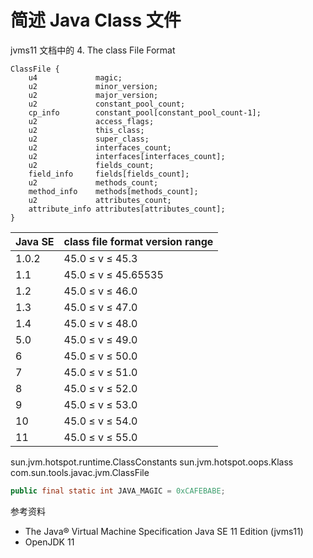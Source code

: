 # 简述 Java Class 文件

jvms11 文档中的 4. The class File Format

```
ClassFile {
    u4             magic;
    u2             minor_version;
    u2             major_version;
    u2             constant_pool_count;
    cp_info        constant_pool[constant_pool_count-1];
    u2             access_flags;
    u2             this_class;
    u2             super_class;
    u2             interfaces_count;
    u2             interfaces[interfaces_count];
    u2             fields_count;
    field_info     fields[fields_count];
    u2             methods_count;
    method_info    methods[methods_count];
    u2             attributes_count;
    attribute_info attributes[attributes_count];
}
```

Java SE | class file format version range
| -- | --
1.0.2 | 45.0 ≤ v ≤ 45.3
1.1 | 45.0 ≤ v ≤ 45.65535
1.2 | 45.0 ≤ v ≤ 46.0
1.3 | 45.0 ≤ v ≤ 47.0
1.4 | 45.0 ≤ v ≤ 48.0
5.0 | 45.0 ≤ v ≤ 49.0
6 | 45.0 ≤ v ≤ 50.0
7 | 45.0 ≤ v ≤ 51.0
8 | 45.0 ≤ v ≤ 52.0
9 | 45.0 ≤ v ≤ 53.0
10 | 45.0 ≤ v ≤ 54.0
11 | 45.0 ≤ v ≤ 55.0

sun.jvm.hotspot.runtime.ClassConstants
sun.jvm.hotspot.oops.Klass
com.sun.tools.javac.jvm.ClassFile

```java
public final static int JAVA_MAGIC = 0xCAFEBABE;
```

参考资料

* The Java® Virtual Machine Specification Java SE 11 Edition (jvms11)
* OpenJDK 11